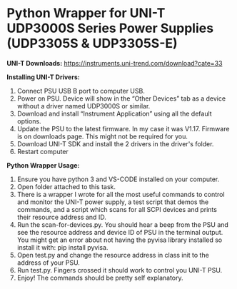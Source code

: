 # Python Wrapper for UNI-T UDP3000S Series Power Supplies (UDP3305S &amp; UDP3305S-E)

**UNI-T Downloads:**
https://instruments.uni-trend.com/download?cate=33

**Installing UNI-T Drivers:**
1. Connect PSU USB B port to computer USB. 
2. Power on PSU. Device will show in the “Other Devices” tab as a device without a driver named UDP3000S or similar.
3. Download and install “Instrument Application” using all the default options.
4. Update the PSU to the latest firmware. In my case it was V1.17. Firmware is on downloads page. This might not be required for you.
5. Download UNI-T SDK and install the 2 drivers in the driver's folder. 
6. Restart computer

**Python Wrapper Usage:**
1. Ensure you have python 3 and VS-CODE installed on your computer.
2. Open folder attached to this task.
3. There is a wrapper I wrote for all the most useful commands to control and monitor the UNI-T power supply, a test script that demos the commands, and a script which scans for all SCPI devices and prints their resource address and ID.
4. Run the scan-for-devices.py. You should hear a beep from the PSU and see the resource address and device ID of PSU in the terminal output. You might get an error about not having the pyvisa library installed so install it with: pip install pyvisa. 
5. Open test.py and change the resource address in class init to the address of your PSU.
6. Run test.py. Fingers crossed it should work to control you UNI-T PSU. 
7. Enjoy! The commands should be pretty self explanatory.
